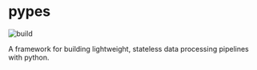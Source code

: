 # pypes
![build](https://github.com/adam-squared/pypes/workflows/build/badge.svg)

A framework for building lightweight, stateless data processing pipelines with python.
